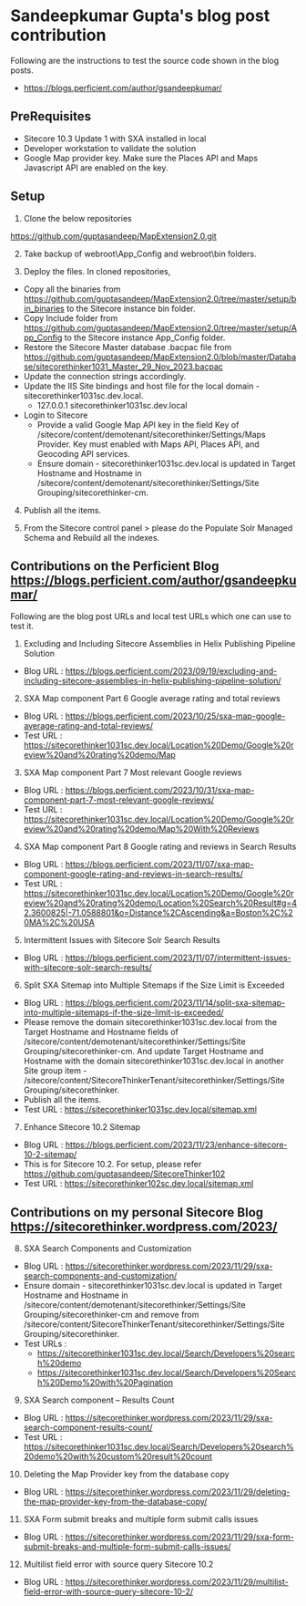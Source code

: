 # Sandeepkumar Gupta's blog post contribution

Following are the instructions to test the source code shown in the blog posts.
- https://blogs.perficient.com/author/gsandeepkumar/ 

## PreRequisites

- Sitecore 10.3 Update 1 with SXA installed in local
- Developer workstation to validate the solution
- Google Map provider key. Make sure the Places API and Maps Javascript API are enabled on the key.

## Setup

1. Clone the below repositories 

https://github.com/guptasandeep/MapExtension2.0.git

2. Take backup of webroot\App_Config and webroot\bin folders. 

3. Deploy the files.
   In cloned repositories,
- Copy all the binaries from https://github.com/guptasandeep/MapExtension2.0/tree/master/setup/bin_binaries to the Sitecore instance bin folder.
- Copy Include folder from https://github.com/guptasandeep/MapExtension2.0/tree/master/setup/App_Config to the Sitecore instance App_Config folder.
- Restore the Sitecore Master database .bacpac file from https://github.com/guptasandeep/MapExtension2.0/blob/master/Database/sitecorethinker1031_Master_29_Nov_2023.bacpac
- Update the connection strings accordingly.
- Update the IIS Site bindings and host file for the local domain - sitecorethinker1031sc.dev.local.
     - 127.0.0.1 sitecorethinker1031sc.dev.local
- Login to Sitecore
     - Provide a valid Google Map API key in the field Key of /sitecore/content/demotenant/sitecorethinker/Settings/Maps Provider. Key must enabled with Maps API, Places API, and Geocoding API services.
     - Ensure domain - sitecorethinker1031sc.dev.local is updated in Target Hostname and Hostname in /sitecore/content/demotenant/sitecorethinker/Settings/Site Grouping/sitecorethinker-cm.



4. Publish all the items.

3. From the Sitecore control panel > please do the Populate Solr Managed Schema and Rebuild all the indexes.

## Contributions on the Perficient Blog https://blogs.perficient.com/author/gsandeepkumar/

Following are the blog post URLs and local test URLs which one can use to test it.

1. Excluding and Including Sitecore Assemblies in Helix Publishing Pipeline Solution
- Blog URL	: https://blogs.perficient.com/2023/09/19/excluding-and-including-sitecore-assemblies-in-helix-publishing-pipeline-solution/

2. SXA Map component Part 6 Google average rating and total reviews
- Blog URL	: https://blogs.perficient.com/2023/10/25/sxa-map-google-average-rating-and-total-reviews/
- Test URL	: https://sitecorethinker1031sc.dev.local/Location%20Demo/Google%20review%20and%20rating%20demo/Map

3. SXA Map component Part 7 Most relevant Google reviews
- Blog URL	: https://blogs.perficient.com/2023/10/31/sxa-map-component-part-7-most-relevant-google-reviews/
- Test URL	: https://sitecorethinker1031sc.dev.local/Location%20Demo/Google%20review%20and%20rating%20demo/Map%20With%20Reviews

4. SXA Map component Part 8 Google rating and reviews in Search Results
- Blog URL	: https://blogs.perficient.com/2023/11/07/sxa-map-component-google-rating-and-reviews-in-search-results/
- Test URL	: https://sitecorethinker1031sc.dev.local/Location%20Demo/Google%20review%20and%20rating%20demo/Location%20Search%20Result#g=42.3600825|-71.0588801&o=Distance%2CAscending&a=Boston%2C%20MA%2C%20USA

5. Intermittent Issues with Sitecore Solr Search Results
- Blog URL	: https://blogs.perficient.com/2023/11/07/intermittent-issues-with-sitecore-solr-search-results/

6. Split SXA Sitemap into Multiple Sitemaps if the Size Limit is Exceeded
- Blog URL	: https://blogs.perficient.com/2023/11/14/split-sxa-sitemap-into-multiple-sitemaps-if-the-size-limit-is-exceeded/
- Please remove the domain sitecorethinker1031sc.dev.local from the Target Hostname and Hostname fields of /sitecore/content/demotenant/sitecorethinker/Settings/Site Grouping/sitecorethinker-cm. And update Target Hostname and Hostname with the domain sitecorethinker1031sc.dev.local in another Site group item - /sitecore/content/SitecoreThinkerTenant/sitecorethinker/Settings/Site Grouping/sitecorethinker.
- Publish all the items.
- Test URL	: https://sitecorethinker1031sc.dev.local/sitemap.xml

7. Enhance Sitecore 10.2 Sitemap
- Blog URL	: https://blogs.perficient.com/2023/11/23/enhance-sitecore-10-2-sitemap/
- This is for Sitecore 10.2. For setup, please refer https://github.com/guptasandeep/SitecoreThinker102
- Test URL	: https://sitecorethinker102sc.dev.local/sitemap.xml

## Contributions on my personal Sitecore Blog https://sitecorethinker.wordpress.com/2023/ 

8. SXA Search Components and Customization
- Blog URL	: https://sitecorethinker.wordpress.com/2023/11/29/sxa-search-components-and-customization/
- Ensure domain - sitecorethinker1031sc.dev.local is updated in Target Hostname and Hostname in /sitecore/content/demotenant/sitecorethinker/Settings/Site Grouping/sitecorethinker-cm and remove from /sitecore/content/SitecoreThinkerTenant/sitecorethinker/Settings/Site Grouping/sitecorethinker.
- Test URLs	:
   - https://sitecorethinker1031sc.dev.local/Search/Developers%20search%20demo
   - https://sitecorethinker1031sc.dev.local/Search/Developers%20Search%20Demo%20with%20Pagination

9. SXA Search component – Results Count
- Blog URL	: https://sitecorethinker.wordpress.com/2023/11/29/sxa-search-component-results-count/
- Test URL	: https://sitecorethinker1031sc.dev.local/Search/Developers%20search%20demo%20with%20custom%20result%20count

10. Deleting the Map Provider key from the database copy
- Blog URL	: https://sitecorethinker.wordpress.com/2023/11/29/deleting-the-map-provider-key-from-the-database-copy/

11. SXA Form submit breaks and multiple form submit calls issues
- Blog URL	: https://sitecorethinker.wordpress.com/2023/11/29/sxa-form-submit-breaks-and-multiple-form-submit-calls-issues/

12. Multilist field error with source query Sitecore 10.2
- Blog URL	: https://sitecorethinker.wordpress.com/2023/11/29/multilist-field-error-with-source-query-sitecore-10-2/

